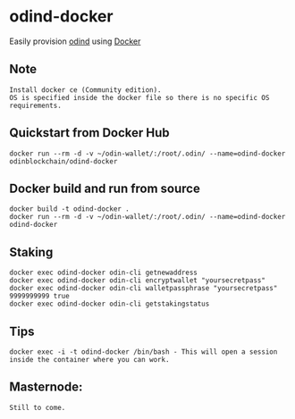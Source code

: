 # odind-docker

Easily provision [odind](https://odinblockchain.org/) using [Docker](https://www.docker.com/)

## Note
```
Install docker ce (Community edition).
OS is specified inside the docker file so there is no specific OS requirements.
```
## Quickstart from Docker Hub
```
docker run --rm -d -v ~/odin-wallet/:/root/.odin/ --name=odind-docker odinblockchain/odind-docker
```
## Docker build and run from source
```
docker build -t odind-docker .
docker run --rm -d -v ~/odin-wallet/:/root/.odin/ --name=odind-docker odind-docker
```
## Staking
```
docker exec odind-docker odin-cli getnewaddress
docker exec odind-docker odin-cli encryptwallet "yoursecretpass"
docker exec odind-docker odin-cli walletpassphrase "yoursecretpass" 9999999999 true
docker exec odind-docker odin-cli getstakingstatus
```
## Tips
```
docker exec -i -t odind-docker /bin/bash - This will open a session inside the container where you can work.
```
## Masternode:
```
Still to come.
```
